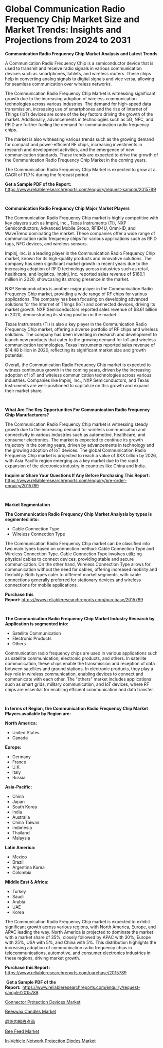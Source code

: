 <p><h1>Global Communication Radio Frequency Chip Market Size and Market Trends: Insights and Projections from 2024 to 2031</h1></p><p><strong>Communication Radio Frequency Chip Market Analysis and Latest Trends</strong></p>
<p><p>A Communication Radio Frequency Chip is a semiconductor device that is used to transmit and receive radio signals in various communication devices such as smartphones, tablets, and wireless routers. These chips help in converting analog signals to digital signals and vice versa, allowing for seamless communication over wireless networks.</p><p>The Communication Radio Frequency Chip Market is witnessing significant growth due to the increasing adoption of wireless communication technologies across various industries. The demand for high-speed data transmission, increasing use of smartphones and the rise of Internet of Things (IoT) devices are some of the key factors driving the growth of the market. Additionally, advancements in technologies such as 5G, NFC, and RFID are further fueling the demand for communication radio frequency chips.</p><p>The market is also witnessing various trends such as the growing demand for compact and power-efficient RF chips, increasing investments in research and development activities, and the emergence of new communication standards. These trends are expected to drive the growth of the Communication Radio Frequency Chip Market in the coming years.</p><p>The Communication Radio Frequency Chip Market is expected to grow at a CAGR of 11.7% during the forecast period.</p></p>
<p><strong>Get a Sample PDF of the Report:&nbsp;</strong> <a href="https://www.reliableresearchreports.com/enquiry/request-sample/2015789">https://www.reliableresearchreports.com/enquiry/request-sample/2015789</a></p>
<p>&nbsp;</p>
<p><strong>Communication Radio Frequency Chip Major Market Players</strong></p>
<p><p>The Communication Radio Frequency Chip market is highly competitive with key players such as Impinj, Inc., Texas Instruments (TI), NXP Semiconductors, Advanced Mobile Group, RFID4U, Omni-ID, and WaveTrend dominating the market. These companies offer a wide range of communication radio frequency chips for various applications such as RFID tags, NFC devices, and wireless sensors.</p><p>Impinj, Inc. is a leading player in the Communication Radio Frequency Chip market, known for its high-quality products and innovative solutions. The company has seen significant market growth in recent years due to the increasing adoption of RFID technology across industries such as retail, healthcare, and logistics. Impinj, Inc. reported sales revenue of $160.1 million in 2020, showcasing its strong presence in the market.</p><p>NXP Semiconductors is another major player in the Communication Radio Frequency Chip market, providing a wide range of RF chips for various applications. The company has been focusing on developing advanced solutions for the Internet of Things (IoT) and connected devices, driving its market growth. NXP Semiconductors reported sales revenue of $8.61 billion in 2020, demonstrating its strong position in the market.</p><p>Texas Instruments (TI) is also a key player in the Communication Radio Frequency Chip market, offering a diverse portfolio of RF chips and wireless solutions. The company has been investing in research and development to launch new products that cater to the growing demand for IoT and wireless communication technologies. Texas Instruments reported sales revenue of $14.48 billion in 2020, reflecting its significant market size and growth potential.</p><p>Overall, the Communication Radio Frequency Chip market is expected to witness continuous growth in the coming years, driven by the increasing adoption of IoT and wireless communication technologies across various industries. Companies like Impinj, Inc., NXP Semiconductors, and Texas Instruments are well-positioned to capitalize on this growth and expand their market share.</p></p>
<p>&nbsp;</p>
<p><strong>What Are The Key Opportunities For Communication Radio Frequency Chip Manufacturers?</strong></p>
<p><p>The Communication Radio Frequency Chip market is witnessing steady growth due to the increasing demand for wireless communication and connectivity in various industries such as automotive, healthcare, and consumer electronics. The market is expected to continue its growth trajectory in the coming years, driven by advancements in technology and the growing adoption of IoT devices. The global Communication Radio Frequency Chip market is projected to reach a value of $XX billion by 2026, with Asia Pacific region emerging as a key market due to the rapid expansion of the electronics industry in countries like China and India.</p></p>
<p><strong>Inquire or Share Your Questions If Any Before Purchasing This Report:</strong> <a href="https://www.reliableresearchreports.com/enquiry/pre-order-enquiry/2015789">https://www.reliableresearchreports.com/enquiry/pre-order-enquiry/2015789</a></p>
<p>&nbsp;</p>
<p><strong>Market Segmentation</strong></p>
<p><strong>The Communication Radio Frequency Chip Market Analysis by types is segmented into:</strong></p>
<p><ul><li>Cable Connection Type</li><li>Wireless Connection Type</li></ul></p>
<p><p>The Communication Radio Frequency Chip market can be classified into two main types based on connection method: Cable Connection Type and Wireless Connection Type. Cable Connection Type involves utilizing physical cables to connect devices, providing stable and secure communication. On the other hand, Wireless Connection Type allows for communication without the need for cables, offering increased mobility and flexibility. Both types cater to different market segments, with cable connections generally preferred for stationary devices and wireless connections for mobile applications.</p></p>
<p><strong>Purchase this Report:&nbsp;</strong><a href="https://www.reliableresearchreports.com/purchase/2015789">https://www.reliableresearchreports.com/purchase/2015789</a></p>
<p>&nbsp;</p>
<p><strong>The Communication Radio Frequency Chip Market Industry Research by Application is segmented into:</strong></p>
<p><ul><li>Satellite Communication</li><li>Electronic Products</li><li>Others</li></ul></p>
<p><p>Communication radio frequency chips are used in various applications such as satellite communication, electronic products, and others. In satellite communication, these chips enable the transmission and reception of data between satellites and ground stations. In electronic products, they play a key role in wireless communication, enabling devices to connect and communicate with each other. The "others" market includes applications such as smart grids, military communication, and IoT devices, where RF chips are essential for enabling efficient communication and data transfer.</p></p>
<p>&nbsp;</p>
<p><strong>In terms of Region, the Communication Radio Frequency Chip Market Players available by Region are:</strong></p>
<p>
    <p> <strong> North America: </strong>
        <ul>
            <li>United States</li>
            <li>Canada</li>
        </ul>
        </p> 
    <p> <strong> Europe: </strong>
        <ul>
            <li>Germany</li>
            <li>France</li>
            <li>U.K.</li>
            <li>Italy</li>
            <li>Russia</li>
        </ul>
        </p> 
    <p> <strong> Asia-Pacific: </strong>
        <ul>
            <li>China</li>
            <li>Japan</li>
            <li>South Korea</li>
            <li>India</li>
            <li>Australia</li>
            <li>China Taiwan</li>
            <li>Indonesia</li>
            <li>Thailand</li>
            <li>Malaysia</li>
        </ul>
        </p> 
    <p> <strong> Latin America: </strong>
        <ul>
            <li>Mexico</li>
            <li>Brazil</li>
            <li>Argentina Korea</li>
            <li>Colombia</li>
        </ul>
        </p> 
    <p> <strong> Middle East & Africa: </strong>
        <ul>
            <li>Turkey</li>
            <li>Saudi</li>
            <li>Arabia</li>
            <li>UAE</li>
            <li>Korea</li>
        </ul>
    </p>
    </p>
<p><p>The Communication Radio Frequency Chip market is expected to exhibit significant growth across various regions, with North America, Europe, and APAC leading the way. North America is projected to dominate the market with a market share of 35%, closely followed by APAC with 30%, Europe with 25%, USA with 5%, and China with 5%. This distribution highlights the increasing adoption of communication radio frequency chips in telecommunications, automotive, and consumer electronics industries in these regions, driving market growth.</p></p>
<p><strong>Purchase this Report: </strong><a href="https://www.reliableresearchreports.com/purchase/2015789">https://www.reliableresearchreports.com/purchase/2015789</a></p>
<p>&nbsp;<strong>Get a Sample PDF of the Report:&nbsp;&nbsp;</strong><a href="https://www.reliableresearchreports.com/enquiry/request-sample/2015789">https://www.reliableresearchreports.com/enquiry/request-sample/2015789</a></p>
<p><strong></strong></p>
<p><p><a href="https://extreme-scabiosa-c81.notion.site/Connector-Protection-Devices-Market-Offers-Provide-Insightful-Data-for-the-Time-Period-from-2024-to--b3b24536241b49769d6cb0eda8d5d43f">Connector Protection Devices Market</a></p><p><a href="https://view.publitas.com/reportprime-1/beeswax-candles-market-size-and-examines-its-market-scope-with-a-primary-focus-on-growth-opportunities-and-forecasted-trends-spanning-from-2024-to-2031/">Beeswax Candles Market</a></p><p><a href="https://medium.com/@eusebiomante/%E7%82%B9%E6%BB%B4%E9%9D%99%E8%84%88%E5%86%85%E8%BC%B8%E6%B6%B2%E5%B8%82%E5%A0%B4%E3%81%AF%E5%B8%82%E5%A0%B4%E3%82%B7%E3%82%A7%E3%82%A2-%E3%82%B5%E3%82%A4%E3%82%BA-2031%E5%B9%B4%E3%81%BE%E3%81%A7%E3%81%AE%E4%BA%88%E6%B8%AC%E3%81%AB%E7%84%A6%E7%82%B9%E3%82%92%E5%BD%93%E3%81%A6%E3%81%A6%E3%81%84%E3%81%BE%E3%81%99-b1f50ec6970c">静脈内輸液点滴</a></p><p><a href="https://view.publitas.com/reportprime-1/bee-feed-market-research-report-unlocks-analysis-on-the-market-financial-status-market-size-and-market-revenue-upto-2031/">Bee Feed Market</a></p><p><a href="https://adventurous-uranium-ef9.notion.site/In-Vehicle-Network-Protection-Diodes-Market-Size-Global-Industry-Overview-Market-Segmentation-and--f119637b3edf430191f5a366e99e3807">In-Vehicle Network Protection Diodes Market</a></p></p>